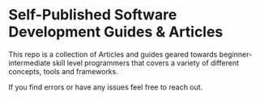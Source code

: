 # Self-Published Software Development Guides & Articles

This repo is a collection of Articles and guides geared towards beginner-intermediate skill level programmers that covers a variety of different concepts, tools and frameworks.

If you find errors or have any issues feel free to reach out.
